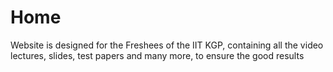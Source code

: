 # Home
Website is designed for the Freshees of the IIT KGP, containing all the video lectures, slides, test papers and many more, to ensure the good results
